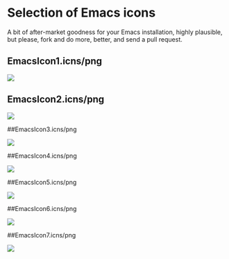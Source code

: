 # Selection of Emacs icons

A bit of after-market goodness for your Emacs installation, highly plausible, but please, fork and do more, better, and send a pull request.

## EmacsIcon1.icns/png

![](https://github.com/jasonm23/emacs-icons-project/raw/master/EmacsIcon1.png)

## EmacsIcon2.icns/png

![](https://github.com/jasonm23/emacs-icons-project/raw/master/EmacsIcon2.png)

##EmacsIcon3.icns/png

![](https://github.com/jasonm23/emacs-icons-project/raw/master/EmacsIcon3.png)

##EmacsIcon4.icns/png

![](https://github.com/jasonm23/emacs-icons-project/raw/master/EmacsIcon4.png)

##EmacsIcon5.icns/png

![](https://github.com/jasonm23/emacs-icons-project/raw/master/EmacsIcon5.png)

##EmacsIcon6.icns/png

![](https://github.com/jasonm23/emacs-icons-project/raw/master/EmacsIcon6.png)

##EmacsIcon7.icns/png

![](https://github.com/jasonm23/emacs-icons-project/raw/master/EmacsIcon7.png)


